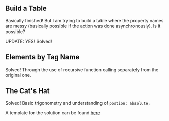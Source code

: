 ## Build a Table
Basically finished! But I am trying to build a table where the property names are messy
(basically possible if the action was done asynchronously). Is it possible?

UPDATE: YES! Solved!

## Elements by Tag Name
Solved! Through the use of recursive function calling separately from the original one.

## The Cat's Hat
Solved! Basic trigonometry and understanding of `postion: absolute;`

A template for the solution can be found [here]()
